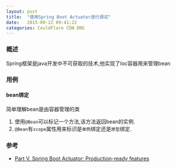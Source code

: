 ```yaml
---
layout: post
title:  "使用Spring Boot Actuator进行调试"
date:   2015-09-22 09:41:22
categories: CouldFlare CDN DNS
---
```


### 概述
Spring框架是java开发中不可获取的技术,他实现了Ioc容器用来管理bean

### 用例
#### bean绑定
简单理解bean是由容器管理的类
1. 使用`@Bean`可以标记一个方法,该方法返回bean的实例.
2. `@Bean`有`scope`属性用来标识是`单例`绑定还是`原型`绑定.

### 参考
+ [Part V. Spring Boot Actuator: Production-ready features](https://docs.spring.io/spring-boot/docs/current/reference/htmlsingle/#production-ready)